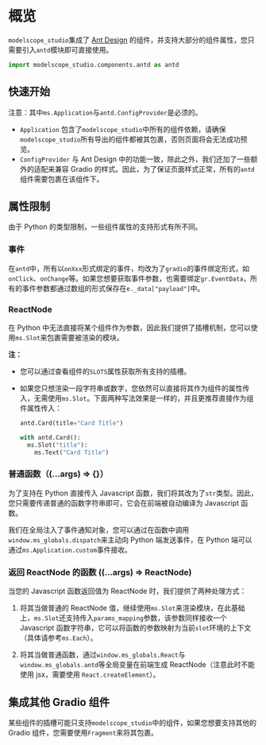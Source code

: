 # 概览

`modelscope_studio`集成了 [Ant Design](https://ant.design/components/icon/) 的组件，并支持大部分的组件属性，您只需要引入`antd`模块即可直接使用。

```python
import modelscope_studio.components.antd as antd
```

## 快速开始

<demo name="quick_start"></demo>

注意：其中`ms.Application`与`antd.ConfigProvider`是必须的。

- `Application` 包含了`modelscope_studio`中所有的组件依赖，请确保`modelscope_studio`所有导出的组件都被其包裹，否则页面将会无法成功预览。
- `ConfigProvider` 与 Ant Design 中的功能一致，除此之外，我们还加了一些额外的适配来兼容 Gradio 的样式。因此，为了保证页面样式正常，所有的`antd`组件需要包裹在该组件下。

## 属性限制

由于 Python 的类型限制，一些组件属性的支持形式有所不同。

### 事件

在`antd`中，所有以`onXxx`形式绑定的事件，均改为了`gradio`的事件绑定形式，如`onClick`、`onChange`等。如果您想要获取事件参数，也需要绑定`gr.EventData`，所有的事件参数都通过数组的形式保存在`e._data["payload"]`中。

<demo name="limit_event"></demo>

### ReactNode

在 Python 中无法直接将某个组件作为参数，因此我们提供了插槽机制，您可以使用`ms.Slot`来包裹需要被渲染的模块。

<demo name="limit_react_node"></demo>

**注：**

- 您可以通过查看组件的`SLOTS`属性获取所有支持的插槽。
- 如果您只想渲染一段字符串或数字，您依然可以直接将其作为组件的属性传入，无需使用`ms.Slot`。下面两种写法效果是一样的，并且更推荐直接作为组件属性传入：

  ```python
  antd.Card(title="Card Title")

  with antd.Card():
    ms.Slot("title"):
      ms.Text("Card Title")
  ```

### 普通函数（(...args) => {}）

为了支持在 Python 直接传入 Javascript 函数，我们将其改为了`str`类型。因此，您只需要传递普通的函数字符串即可，它会在前端被自动编译为 Javascript 函数。

<demo name="limit_function"></demo>

我们在全局注入了事件通知对象，您可以通过在函数中调用`window.ms_globals.dispatch`来主动向 Python 端发送事件，在 Python 端可以通过`ms.Application.custom`事件接收。

<demo name="limit_function_with_event"></demo>

### 返回 ReactNode 的函数 ((...args) => ReactNode)

当您的 Javascript 函数返回值为 ReactNode 时，我们提供了两种处理方式：

1. 将其当做普通的 ReactNode 值，继续使用`ms.Slot`来渲染模块，在此基础上，`ms.Slot`还支持传入`params_mapping`参数，该参数同样接收一个 Javascript 函数字符串，它可以将函数的参数映射为当前`slot`环境的上下文（具体请参考`ms.Each`）。

<demo name="limit_react_node_function_by_slot"></demo>

2. 将其当做普通函数，通过`window.ms_globals.React`与`window.ms_globals.antd`等全局变量在前端生成 ReactNode（注意此时不能使用 jsx，需要使用 `React.createElement`）。

<demo name="limit_react_node_function_by_function"></demo>

## 集成其他 Gradio 组件

某些组件的插槽可能只支持`modelscope_studio`中的组件，如果您想要支持其他的 Gradio 组件，您需要使用`Fragment`来将其包裹。

<demo name="integrate_other_components"></demo>
